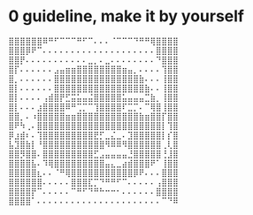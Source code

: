 # 0 guideline, make it by yourself

⣿⣿⣿⣿⣿⣿⠿⠛⠋⠉⠉⠉⠛⠋⠉⠄⠄⠄⠈⠉⠉⠉⠙⠛⠛⢿⣿⣿⣿⣿
⣿⣿⣿⡿⠟⠉⠄⠄⠄⠄⠄⠄⠄⠄⠄⠄⠄⠄⠄⠄⠄⠄⠄⠄⠄⠄⣿⣿⣿⣿
⣿⣿⡟⠄⠄⠄⠄⠄⠄⠄⠄⠄⠄⠄⣀⡀⠄⣀⠄⠄⠄⠄⠄⠄⠄⠄⠙⣿⣿⣿
⣿⡏⠄⠄⠄⠄⠄⠄⣠⣤⣶⣶⣿⣿⣿⣿⣿⣿⣿⣿⣶⣤⡀⠄⠄⠄⠄⢹⣿⣿
⣿⡀⠄⠄⠄⠄⠄⠄⣿⣿⣿⣿⣿⣿⣿⣿⣿⣿⣿⣿⣿⣿⣿⣷⠄⠄⠄⢸⣿⣿
⣿⡇⠄⠄⠄⠄⠄⠄⣿⣿⣿⣿⣿⣿⣿⣿⣿⣿⣿⣿⣿⣿⣿⣿⣷⠄⠄⢸⣿⣿
⣿⡇⠄⠄⠄⠄⢠⣾⣿⡟⣋⣭⣥⣤⣬⣿⣿⣿⣿⣿⣥⣤⣤⣤⣉⣷⡀⢸⣿⣿
⣿⡇⠄⠄⠄⣰⣿⣿⣿⣿⠿⠛⢉⡉⠉⢹⣿⣿⣿⣿⠏⣉⡉⠄⠉⢿⣿⢸⣿⣿
⣿⣿⡀⠄⠰⣿⣿⣿⣿⣿⣶⣶⣿⣿⣿⣿⣿⣿⣿⣿⣿⣿⣿⣷⣶⣿⣿⡏⣿⣿
⣿⠟⠳⢀⠄⣿⣿⣿⣿⣿⣿⣿⣿⣿⣿⣿⣿⣿⣿⣿⣿⣿⣿⣿⣿⣿⣿⡇⢹⣿
⡿⣰⣾⠆⠄⢹⣿⣿⣿⣿⣿⣿⣿⣿⣿⣟⡋⣀⣌⣀⠄⣹⣿⣿⣿⣿⣿⡇⡎⣿
⣧⣹⣿⣷⡇⠘⣿⣿⣿⣿⣿⣿⣿⣿⣿⣿⣿⠻⠿⠿⠻⣿⣿⣿⣿⣿⣿⢀⢇⣿
⣿⣿⡻⣿⣿⠄⣿⣿⣿⣿⣿⣿⣿⣿⣿⣋⣠⣤⣤⣤⣤⣘⣿⣿⣿⣿⣿⢘⣸⣿
⣿⣿⣿⣿⣧⠄⠹⢿⣿⣿⣿⣿⣿⣿⣿⣿⣿⣤⣄⣀⣴⣾⣿⣿⣿⠟⠁⢸⣿⣿
⣿⣿⣿⣿⣿⣆⠄⠄⠈⠛⢿⣿⣿⣿⣿⣿⣿⣿⣿⣿⣿⣿⡿⠟⠄⠄⠄⣿⣿⣿
⣿⣿⣿⣿⣿⣿⠄⠄⠄⠄⠄⣿⣿⣿⣏⡉⠙⠛⠛⠋⠉⠄⠄⠄⠄⠄⢠⣿⣿⣿
⣿⣿⣿⣿⡟⠉⠄⠄⠄⠄⠄⠉⠛⠋⠙⠛⠓⠒⠒⠂⠄⠄⠄⠄⠄⠄⣿⣿⣿⣿
⣿⣿⣿⣿⠁⠄⠄⠄⠄⠄⠄⠄⠄⠄⠄⠄⠄⠄⠄⠄⠄⠄⠄⠄⠄⠄⠄⠉⠙⠿
